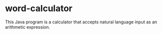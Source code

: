 # word-calculator
This Java program is a calculator that accepts natural language input as an arithmetic expression.
